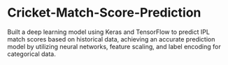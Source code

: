 # Cricket-Match-Score-Prediction
Built a deep learning model using Keras and TensorFlow to predict IPL match scores based on historical data, achieving an
accurate prediction model by utilizing neural networks, feature scaling, and label encoding for categorical data.
